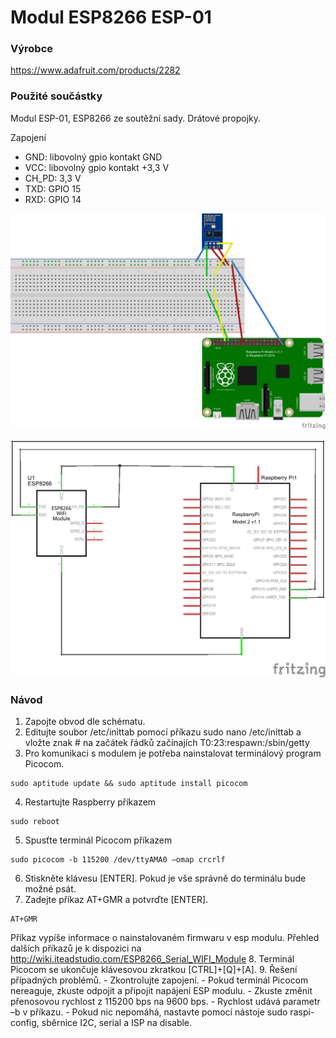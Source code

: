 # Modul ESP8266 ESP-01

### Výrobce
https://www.adafruit.com/products/2282

### Použité součástky
Modul ESP-01, ESP8266 ze soutěžní sady. Drátové propojky. 

Zapojení
- GND: libovolný gpio kontakt GND
- VCC: libovolný gpio kontakt +3,3 V
- CH_PD: 3,3 V
- TXD: GPIO 15
- RXD: GPIO 14

![Schema1](https://github.com/HellTech/NAG_IoE_2016/blob/master/30_HellTech_1602_1/01_ESP8266_ESP-01/01_deska.png)

![Schema2](https://github.com/HellTech/NAG_IoE_2016/blob/master/30_HellTech_1602_1/01_ESP8266_ESP-01/01_schem.png)


### Návod
1.	Zapojte obvod dle schématu.
2.	Editujte soubor /etc/inittab pomocí příkazu sudo nano /etc/inittab a vložte znak # na začátek řádků začínajích T0:23:respawn:/sbin/getty
3.	Pro komunikaci s modulem je potřeba nainstalovat terminálový program Picocom.

   ```
sudo aptitude update && sudo aptitude install picocom
   ```
4.  Restartujte Raspberry příkazem 

   ```
   sudo reboot
   ```
5.	Spusťte terminál Picocom příkazem

   ```
   sudo picocom -b 115200 /dev/ttyAMA0 –omap crcrlf
   ```
6.	Stiskněte klávesu [ENTER]. Pokud je vše správně do terminálu bude možné psát.
7.	Zadejte příkaz AT+GMR a potvrďte [ENTER].

   ```
   AT+GMR
   ```
Příkaz vypíše informace o nainstalovaném firmwaru v esp modulu. Přehled dalších příkazů
 je k dispozici na http://wiki.iteadstudio.com/ESP8266_Serial_WIFI_Module
8.	Terminál Picocom se ukončuje klávesovou zkratkou [CTRL]+[Q]+[A].
9.	Řešení případných problémů.
    - Zkontrolujte zapojení.
    - Pokud terminál Picocom nereaguje, zkuste odpojit a připojit napájení ESP modulu.
    - Zkuste změnit přenosovou rychlost z 115200 bps na 9600 bps.
    - Rychlost udává parametr –b v příkazu.
    - Pokud nic nepomáhá, nastavte pomocí nástoje sudo raspi-config, sběrnice I2C, serial a ISP na disable.

